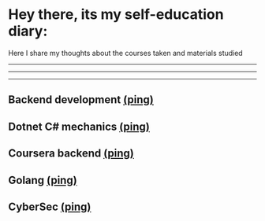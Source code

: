 # Hey there, its my self-education diary:
Here I share my thoughts about the courses taken and materials studied
***
***
***
## Backend development [(ping)][token1]
## Dotnet C# mechanics [(ping)][token2]
## Coursera backend [(ping)][token3]
## Golang [(ping)][token4]
## CyberSec [(ping)][token5]

[//]: # (LINKS)
[token1]:docs/backend.md
[token2]:docs/Dotnetmech.md
[token3]:docs/CourseraBackend.md
[token4]:docs/Golang.md
[token5]:docs/CyberSec.md

